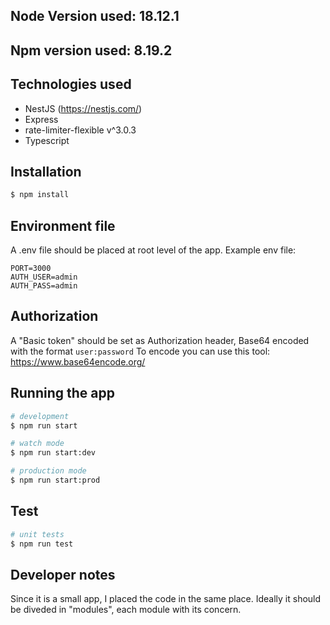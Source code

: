 ## Node Version used: 18.12.1

## Npm version used: 8.19.2

## Technologies used

- NestJS (https://nestjs.com/)
- Express
- rate-limiter-flexible v^3.0.3
- Typescript

## Installation

```bash
$ npm install
```

## Environment file

A .env file should be placed at root level of the app. Example env file:

```
PORT=3000
AUTH_USER=admin
AUTH_PASS=admin
```

## Authorization

A "Basic token" should be set as Authorization header, Base64 encoded with the format `user:password`
To encode you can use this tool: https://www.base64encode.org/

## Running the app

```bash
# development
$ npm run start

# watch mode
$ npm run start:dev

# production mode
$ npm run start:prod
```

## Test

```bash
# unit tests
$ npm run test

```

## Developer notes

Since it is a small app, I placed the code in the same place. Ideally it should be diveded in "modules", each module with its concern.
